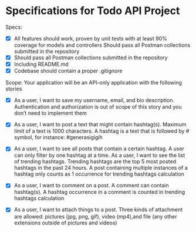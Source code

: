 # Specifications for Todo API Project

Specs:
- [x] All features should work, proven by unit tests with at least 90% coverage for models and controllers Should pass all Postman collections submitted in the repository
- [x] Should pass all Postman collections submitted in the repository
- [x] Including README.md 
- [x] Codebase should contain a proper .gitignore

Scope: Your application will be an API-only application with the following stories
- [x] As a user, I want to save my username, email, and bio description. Authentication and authorization is out of scope of this story and you don’t need to implement them
- [x] As a user, I want to post a text that might contain hashtag(s). Maximum limit of a text is 1000 characters. A hashtag is a text that is followed by # symbol, for instance: #generasigigih
- [x] As a user, I want to see all posts that contain a certain hashtag. A user can only filter by one hashtag at a time. As a user, I want to see the list of trending hashtags. Trending hashtags are the top 5 most posted hashtags in the past 24 hours. A post containing multiple instances of a hashtag only counts as 1 occurrence for trending hashtags calculation
- [x] As a user, I want to comment on a post. A comment can contain hashtag(s). A hashtag occurrence in a comment is counted in trending hashtags calculation
- [x] As a user, I want to attach things to a post. Three kinds of attachment are allowed: pictures (jpg, png, gif), video (mp4),and file (any other extensions outside of pictures and videos)

